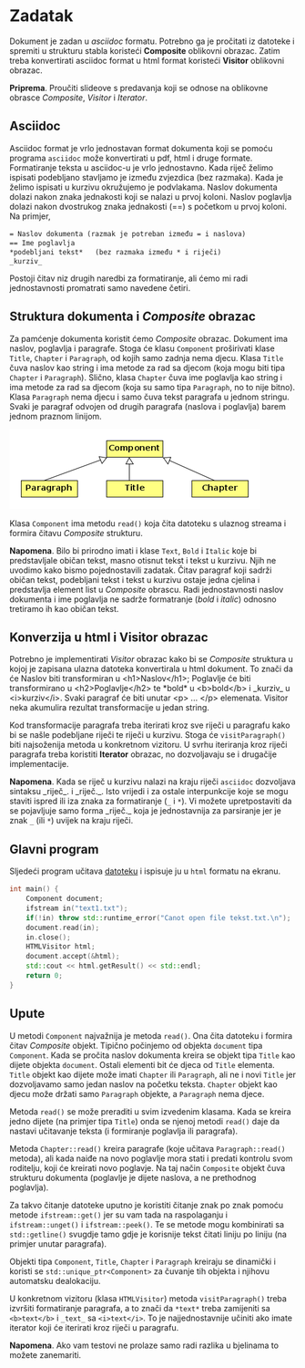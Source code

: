 # Zadatak

Dokument je zadan u _asciidoc_ formatu. Potrebno ga je pročitati iz datoteke 
i spremiti u strukturu stabla koristeći **Composite**  oblikovni obrazac. Zatim treba 
konvertirati asciidoc format u html format koristeći  **Visitor** oblikovni obrazac.

**Priprema**. Proučiti slideove s predavanja koji se odnose na oblikovne obrasce 
*Composite*, *Visitor* i *Iterator*. 

## Asciidoc 

Asciidoc  format  je vrlo jednostavan format dokumenta koji se pomoću programa `asciidoc`
može konvertirati u pdf, html i druge formate. Formatiranje teksta u asciidoc-u je vrlo jednostavno. 
Kada riječ  želimo ispisati podebljano stavljamo  je između zvjezdica (bez razmaka). Kada je želimo 
ispisati u kurzivu okružujemo je podvlakama. Naslov dokumenta dolazi nakon znaka jednakosti 
koji se nalazi u prvoj koloni. Naslov poglavlja dolazi nakon dvostrukog znaka jednakosti (==)  s početkom
u prvoj koloni. Na primjer,

```
= Naslov dokumenta (razmak je potreban između = i naslova) 
== Ime poglavlja         
*podebljani tekst*   (bez razmaka između * i riječi)  
_kurziv_                 
```

Postoji čitav niz drugih naredbi za formatiranje, ali ćemo mi radi jednostavnosti
promatrati samo navedene četiri.  

## Struktura dokumenta i _Composite_ obrazac


Za pamćenje dokumenta koristit ćemo *Composite* obrazac. Dokument ima naslov, poglavlja i 
paragrafe. Stoga će klasu `Component` proširivati klase `Title`, `Chapter` i `Paragraph`,
od kojih samo zadnja nema djecu. Klasa `Title` čuva naslov kao string i ima metode za rad 
sa djecom (koja mogu biti tipa `Chapter` i `Paragraph`). Slično, klasa  `Chapter` čuva 
ime poglavlja kao string i ima metode za rad sa djecom (koja su samo tipa  `Paragraph`, no to
nije bitno). Klasa  `Paragraph` nema djecu i samo čuva tekst paragrafa u jednom stringu. 
Svaki je paragraf odvojen od drugih paragrafa (naslova i poglavlja) barem jednom praznom linijom. 

![image](./doc/composite.png)


Klasa `Component` ima metodu `read()` koja čita  datoteku s ulaznog streama i formira 
čitavu _Composite_ strukturu.


**Napomena**. Bilo bi prirodno imati i klase `Text`, `Bold` i `Italic` koje bi predstavljale
običan tekst, masno otisnut tekst i tekst u kurzivu. Njih ne uvodimo kako bismo pojednostavili zadatak. 
Čitav paragraf koji sadrži običan tekst, podebljani tekst i tekst u kurzivu ostaje jedna cjelina 
i predstavlja element list u _Composite_ obrascu. Radi jednostavnosti naslov dokumenta i 
ime poglavlja ne sadrže formatranje (_bold_ i _italic_) odnosno tretiramo ih kao običan tekst. 






## Konverzija u html i Visitor obrazac

Potrebno je implementirati _Visitor_ obrazac kako bi se _Composite_ struktura u kojoj je zapisana
ulazna datoteka konvertirala u html dokument. To znači da će Naslov biti transformiran u
\<h1>Naslov\</h1>; Poglavlje će biti transformirano u \<h2>Poglavlje\</h2> te \*bold\* u \<b>bold\</b>
i \_kurziv\_ u \<i>kurziv\</i>. Svaki paragraf će biti unutar \<p> ... \</p> elemenata.
Visitor neka akumulira rezultat transformacije u jedan string.

Kod transformacije paragrafa treba iterirati kroz sve riječi u paragrafu kako bi se našle
podebljane riječi te riječi u kurzivu. Stoga će `visitParagraph()` biti najsoženija metoda 
u konkretnom vizitoru.  U  svrhu iteriranja kroz riječi paragrafa treba koristiti **Iterator** obrazac,
no dozvoljavaju se i drugačije implementacije.    


**Napomena**. Kada se riječ u kurzivu nalazi na kraju riječi `asciidoc` dozvoljava sintaksu 
\_riječ\_. i \_riječ.\_. Isto vrijedi i za ostale interpunkcije koje se mogu staviti ispred ili iza znaka 
za formatiranje (`_` i `*`). Vi možete upretpostaviti da se 
pojavljuje samo forma \_riječ.\_ koja je jednostavnija za parsiranje jer je znak `_` (ili `*`) uvijek 
na kraju riječi. 


## Glavni program 

Sljedeći program učitava  [datoteku](data/text1.txt) i ispisuje ju u `html` formatu na ekranu.

```cxx
int main() {
    Component document;
    ifstream in("text1.txt");
    if(!in) throw std::runtime_error("Canot open file tekst.txt.\n");
    document.read(in);
    in.close();
    HTMLVisitor html;
    document.accept(&html);
    std::cout << html.getResult() << std::endl; 
    return 0;
}
```

## Upute

U metodi `Component` najvažnija je metoda `read()`. Ona čita datoteku i formira čitav _Composite_ objekt. 
Tipično počinjemo od objekta `document` tipa `Component`. Kada se pročita naslov dokumenta kreira se objekt 
tipa `Title` kao dijete objekta `document`. Ostali elementi bit će djeca od  `Title` elementa.
`Title` objekt kao dijete može imati `Chapter` ili `Paragraph`, ali ne i novi `Title` jer dozvoljavamo samo jedan 
naslov na početku teksta.
`Chapter` objekt kao djecu može držati samo `Paragraph` objekte, a  `Paragraph` nema djece. 

Metoda `read()` se može preraditi u svim izvedenim klasama. Kada se kreira jedno dijete (na primjer tipa `Title`)
onda se njenoj metodi `read()` daje da nastavi učitavanje teksta (i formiranje poglavlja ili paragrafa). 

Metoda `Chapter::read()` kreira paragrafe (koje učitava `Paragraph::read()` metoda), ali kada naiđe na novo poglavlje 
mora stati i predati kontrolu svom roditelju, koji će kreirati novo  poglavje. Na taj način `Composite` objekt 
čuva strukturu dokumenta (poglavlje je dijete naslova, a ne prethodnog poglavlja). 

Za takvo čitanje datoteke uputno je koristiti čitanje znak po znak pomoću metode `ifstream::get()` jer su vam tada 
na raspolaganju i `ifstream::unget()` i `ifstream::peek()`. Te se metode mogu kombinirati sa `std::getline()` 
svugdje tamo gdje je korisnije tekst čitati liniju po liniju (na primjer unutar paragrafa). 

Objekti tipa `Component`, `Title`, `Chapter` i `Paragraph` kreiraju se dinamički i koristi se `std::unique_ptr<Component>`
za čuvanje tih objekta i njihovu automatsku dealokaciju. 


U konkretnom vizitoru (klasa `HTMLVisitor`) metoda  `visitParagraph()` treba izvršiti formatiranje paragrafa, a to 
znači da `*text*` treba zamijeniti sa `<b>text</b>` i  `_text_`  sa `<i>text</i>`. To je najjednostavnije učiniti ako 
imate iterator koji će iterirati kroz riječi u paragrafu. 


**Napomena**. Ako vam testovi ne prolaze samo radi razlika u bjelinama to možete zanemariti.

